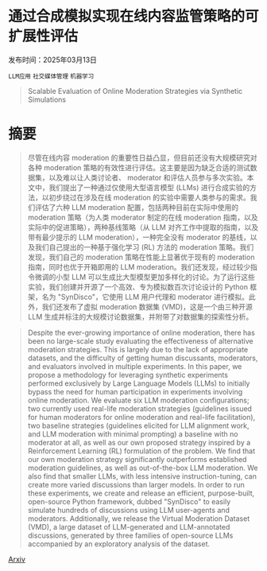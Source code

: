 # 通过合成模拟实现在线内容监管策略的可扩展性评估

发布时间：2025年03月13日

`LLM应用` `社交媒体管理` `机器学习`

> Scalable Evaluation of Online Moderation Strategies via Synthetic Simulations

# 摘要

> 尽管在线内容 moderation 的重要性日益凸显，但目前还没有大规模研究对各种 moderation 策略的有效性进行评估。这主要是因为缺乏合适的测试数据集，以及难以让人类讨论者、 moderator 和评估人员参与多次实验。本文中，我们提出了一种通过仅使用大型语言模型 (LLMs) 进行合成实验的方法，以初步绕过在涉及在线 moderation 的实验中需要人类参与的需求。我们评估了六种 LLM moderation 配置，包括两种目前在实际中使用的 moderation 策略（为人类 moderator 制定的在线 moderation 指南，以及实际中的促进策略），两种基线策略（从 LLM 对齐工作中提取的指南，以及带有最少提示的 LLM moderation），一种完全没有 moderator 的基线，以及我们自己提出的一种基于强化学习 (RL) 方法的 moderation 策略。我们发现，我们自己的 moderation 策略在性能上显著优于现有的 moderation 指南，同时也优于开箱即用的 LLM moderation。我们还发现，经过较少指令微调的小型 LLM 可以生成比大型模型更加多样化的讨论。为了运行这些实验，我们创建并开源了一个高效、专为模拟数百次讨论设计的 Python 框架，名为 "SynDisco"，它使用 LLM 用户代理和 moderator 进行模拟。此外，我们还发布了虚拟 moderation 数据集 (VMD)，这是一个由三种开源 LLM 生成并标注的大规模讨论数据集，并附带了对数据集的探索性分析。

> Despite the ever-growing importance of online moderation, there has been no large-scale study evaluating the effectiveness of alternative moderation strategies. This is largely due to the lack of appropriate datasets, and the difficulty of getting human discussants, moderators, and evaluators involved in multiple experiments. In this paper, we propose a methodology for leveraging synthetic experiments performed exclusively by Large Language Models (LLMs) to initially bypass the need for human participation in experiments involving online moderation. We evaluate six LLM moderation configurations; two currently used real-life moderation strategies (guidelines issued for human moderators for online moderation and real-life facilitation), two baseline strategies (guidelines elicited for LLM alignment work, and LLM moderation with minimal prompting) a baseline with no moderator at all, as well as our own proposed strategy inspired by a Reinforcement Learning (RL) formulation of the problem. We find that our own moderation strategy significantly outperforms established moderation guidelines, as well as out-of-the-box LLM moderation. We also find that smaller LLMs, with less intensive instruction-tuning, can create more varied discussions than larger models. In order to run these experiments, we create and release an efficient, purpose-built, open-source Python framework, dubbed "SynDisco" to easily simulate hundreds of discussions using LLM user-agents and moderators. Additionally, we release the Virtual Moderation Dataset (VMD), a large dataset of LLM-generated and LLM-annotated discussions, generated by three families of open-source LLMs accompanied by an exploratory analysis of the dataset.

[Arxiv](https://arxiv.org/abs/2503.16505)